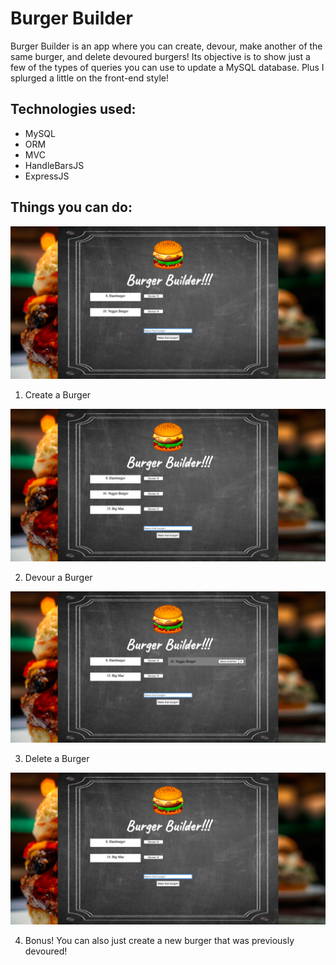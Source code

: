 # Burger Builder

Burger Builder is an app where you can create, devour, make another of the same burger, and delete devoured burgers! Its objective is to show just a few of the types of queries you can use to update a MySQL database. Plus I splurged a little on the front-end style!

## Technologies used:
- MySQL
- ORM
- MVC
- HandleBarsJS
- ExpressJS

## Things you can do:

![Home Page](public/assets/images/BurgerHome.png)

1. Create a Burger

![Burger Create](public/assets/images/BurgerCreate.png)

2. Devour a Burger

![Devour Burger](public/assets/images/BurgerDevour.png)

3. Delete a Burger

![Delete Burger](public/assets/images/BurgerDelete.png)

4. Bonus! You can also just create a new burger that was previously devoured!